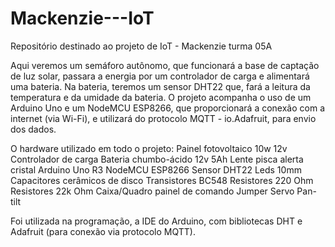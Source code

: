# Mackenzie---IoT
Repositório destinado ao projeto de IoT - Mackenzie turma 05A

Aqui veremos um semáforo autônomo, que funcionará a base de captação de luz solar, passara a energia por um controlador de carga e alimentará uma bateria. Na bateria, teremos um sensor DHT22 que, fará a leitura da temperatura e da umidade da bateria. O projeto acompanha o uso de um Arduino Uno e um NodeMCU ESP8266, que proporcionará a conexão com a internet (via Wi-Fi), e utilizará do protocolo MQTT - io.Adafruit, para envio dos dados.

O hardware utilizado em todo o projeto:
Painel fotovoltaico 10w 12v
Controlador de carga
Bateria chumbo-ácido 12v 5Ah
Lente pisca alerta cristal
Arduino Uno R3
NodeMCU ESP8266
Sensor DHT22
Leds 10mm
Capacitores cerâmicos de disco
Transistores BC548
Resistores 220 Ohm
Resistores 22k Ohm
Caixa/Quadro painel de comando
Jumper
Servo Pan-tilt

Foi utilizada na programação, a IDE do Arduino, com bibliotecas DHT e Adafruit (para conexão via protocolo MQTT).
